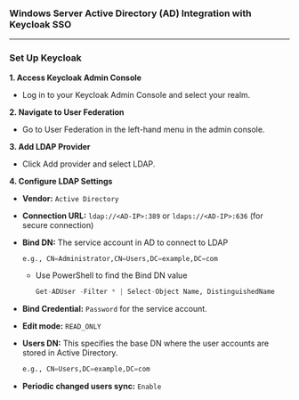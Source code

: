 ### **Windows Server Active Directory (AD) Integration with Keycloak SSO**
---

### **Set Up Keycloak**

**1. Access Keycloak Admin Console**
- Log in to your Keycloak Admin Console and select your realm.

**2. Navigate to User Federation**
- Go to User Federation in the left-hand menu in the admin console.

**3. Add LDAP Provider**
- Click Add provider and select LDAP.

**4. Configure LDAP Settings**
- **Vendor:** `Active Directory`
- **Connection URL:** `ldap://<AD-IP>:389` or `ldaps://<AD-IP>:636` (for secure connection)
- **Bind DN:** The service account in AD to connect to LDAP
  
    ```python
    e.g., CN=Administrator,CN=Users,DC=example,DC=com
    ```
    - Use PowerShell to find the Bind DN value
      
      ```python
      Get-ADUser -Filter * | Select-Object Name, DistinguishedName
      ```
- **Bind Credential:** `Password` for the service account.
- **Edit mode:** `READ_ONLY`
- **Users DN:** This specifies the base DN where the user accounts are stored in Active Directory.

    ```Python
    e.g., CN=Users,DC=example,DC=com
    ```
- **Periodic changed users sync:** `Enable`
